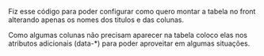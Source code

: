 Fiz esse código para poder configurar como quero montar a tabela no front alterando apenas os nomes dos titulos e das colunas.

Como algumas colunas não precisam aparecer na tabela coloco elas nos atributos adicionais (data-*) para poder aproveitar em algumas situações.